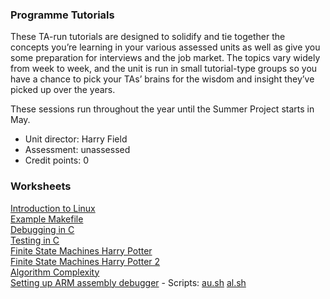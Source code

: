 ### Programme Tutorials

These TA-run tutorials are designed to solidify and tie together the concepts you’re learning in your various assessed units as well as give you some preparation for interviews and the job market. The topics vary widely from week to week, and the unit is run in small tutorial-type groups so you have a chance to pick your TAs’ brains for the wisdom and insight they’ve picked up over the years.

These sessions run throughout the year until the Summer Project starts in May. 

- Unit director: Harry Field
- Assessment: unassessed
- Credit points: 0

### Worksheets
[Introduction to Linux](linux-tutorial.pdf)  
[Example Makefile](Makefile)  
[Debugging in C](debugging.pdf)  
[Testing in C](testing.pdf)  
[Finite State Machines Harry Potter](FSM-Harry%20Potter.pdf)  
[Finite State Machines Harry Potter 2](FSM-Harry%20Potter-2.pdf)  
[Algorithm Complexity](complexity.pdf)  
[Setting up ARM assembly debugger](arm-1.pdf) - Scripts: [au.sh](au.sh) [al.sh](al.sh) 
